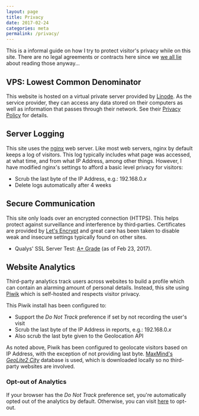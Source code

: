 ```yaml
---
layout: page
title: Privacy
date: 2017-02-24
categories: meta
permalink: /privacy/
---
```


This is a informal guide on how I try to protect visitor's privacy while on this
site. There are no legal agreements or contracts here since we
[we all lie](http://www.biggestlie.com/) about reading those anyway...


## VPS: Lowest Common Denominator
This website is hosted on a virtual private server provided by
[Linode](https://www.linode.com/). As the service provider, they can access
any data stored on their computers as well as information that passes through
their network. See their [Privacy Policy](https://www.linode.com/privacy) for
details.

## Server Logging
This site uses the [nginx](https://nginx.org/) web server. Like most web
servers, nginx by default keeps a log of visitors. This log typically includes
what page was accessed, at what time, and from what IP Address, among other
things. However, I have modified nginx's settings to afford a basic level
privacy for visitors:

* Scrub the last byte of the IP Address, e.g.: 192.168.0.*x*
* Delete logs automatically after 4 weeks

## Secure Communication
This site only loads over an encrypted connection (HTTPS). This helps protect
against surveillance and interference by third‐parties. Certificates are
provided by [Let's Encrypt](https://letsencrypt.org/) and great care has been
taken to disable weak and insecure settings typically found on other sites.

* Qualys' SSL Server Test: [A+ Grade](https://www.ssllabs.com/ssltest/analyze.html?d=keithieopia.com
) (as of Feb 23, 2017).

## Website Analytics
Third-party analytics track users across websites to build a profile which can
contain an alarming amount of personal details. Instead, this site using
[Piwik](https://piwik.org) which is self-hosted and respects visitor privacy.

This Piwik install has been configured to:

* Support the *Do Not Track* preference if set by not recording the user's visit
* Scrub the last byte of the IP Address in reports, e.g.: 192.168.0.*x*
* Also scrub the last byte given to the Geolocation API

As noted above, Piwik has been configured to geolocate visitors based on IP
Address, with the exception of not providing last byte. [MaxMind's *GeoLite2 City*](https://dev.maxmind.com/geoip/geoip2/geolite2/) database is used, which
is downloaded locally so no third-party websites are involved.

### Opt-out of Analytics
If your browser has the *Do Not Track* preference set, you're automatically
opted out of the analytics by default. Otherwise, you can visit [here](https://piwik.keithieopia.com/index.php?module=CoreAdminHome&action=optOut&language=en) 
to opt-out.
